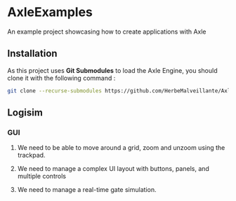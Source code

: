 # AxleExamples

An example project showcasing how to create applications with Axle

## Installation

As this project uses **Git Submodules** to load the Axle Engine, you should clone it with the following command :

```bash
git clone --recurse-submodules https://github.com/HerbeMalveillante/AxleExamples.git
```

## Logisim

### GUI
1. We need to be able to move around a grid, zoom and unzoom using the trackpad.

2. We need to manage a complex UI layout with buttons, panels, and multiple controls

3. We need to manage a real-time gate simulation.

